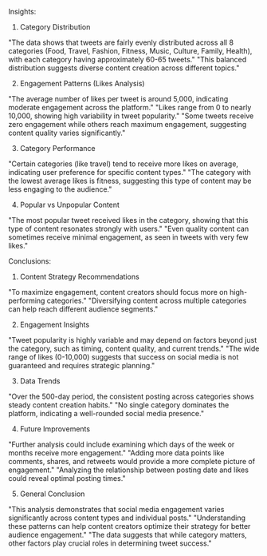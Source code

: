 Insights:
1. Category Distribution

"The data shows that tweets are fairly evenly distributed across all 8 categories (Food, Travel, Fashion, Fitness, Music, Culture, Family, Health), with each category having approximately 60-65 tweets."
"This balanced distribution suggests diverse content creation across different topics."

2. Engagement Patterns (Likes Analysis)

"The average number of likes per tweet is around 5,000, indicating moderate engagement across the platform."
"Likes range from 0 to nearly 10,000, showing high variability in tweet popularity."
"Some tweets receive zero engagement while others reach maximum engagement, suggesting content quality varies significantly."

3. Category Performance

"Certain categories (like travel) tend to receive more likes on average, indicating user preference for specific content types."
"The category with the lowest average likes is fitness, suggesting this type of content may be less engaging to the audience."

4. Popular vs Unpopular Content

"The most popular tweet received likes in the category, showing that this type of content resonates strongly with users."
"Even quality content can sometimes receive minimal engagement, as seen in tweets with very few likes."

 Conclusions:
1. Content Strategy Recommendations

"To maximize engagement, content creators should focus more on high-performing categories."
"Diversifying content across multiple categories can help reach different audience segments."

2. Engagement Insights

"Tweet popularity is highly variable and may depend on factors beyond just the category, such as timing, content quality, and current trends."
"The wide range of likes (0-10,000) suggests that success on social media is not guaranteed and requires strategic planning."

3. Data Trends

"Over the 500-day period, the consistent posting across categories shows steady content creation habits."
"No single category dominates the platform, indicating a well-rounded social media presence."

4. Future Improvements

"Further analysis could include examining which days of the week or months receive more engagement."
"Adding more data points like comments, shares, and retweets would provide a more complete picture of engagement."
"Analyzing the relationship between posting date and likes could reveal optimal posting times."

5. General Conclusion

"This analysis demonstrates that social media engagement varies significantly across content types and individual posts."
"Understanding these patterns can help content creators optimize their strategy for better audience engagement."
"The data suggests that while category matters, other factors play crucial roles in determining tweet success."
